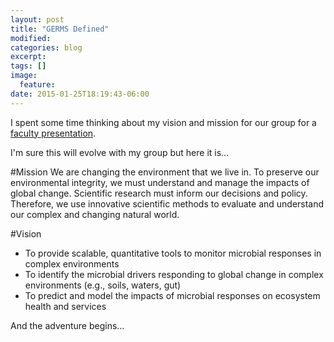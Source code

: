 ```yaml
---
layout: post
title: "GERMS Defined"
modified:
categories: blog
excerpt:
tags: []
image:
  feature:
date: 2015-01-25T18:19:43-06:00
---
```


I spent some time thinking about my vision and mission for our group
for a
[faculty presentation](http://www.slideshare.net/adinachuanghowe/adinas-faculty-introduction-isu-abe).

I'm sure this will evolve with my group but here it is...

#Mission
We are changing the environment that we live in. To preserve our
environmental integrity, we must understand and manage the impacts of
global change. Scientific research must inform our decisions and policy.
Therefore, we use innovative scientific methods to evaluate and understand our complex and changing natural world.

#Vision
* To provide scalable, quantitative tools to monitor microbial responses in complex environments
* To identify the microbial drivers responding to global change in complex environments (e.g., soils, waters, gut)
* To predict and model the impacts of microbial responses on ecosystem health and services

And the adventure begins...
